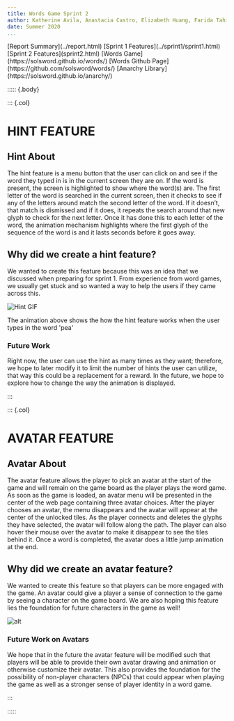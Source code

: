 ```yaml
---
title: Words Game Sprint 2
author: Katherine Avila, Anastacia Castro, Elizabeth Huang, Farida Tahiry, and Peter Mawhorter
date: Summer 2020
...
```


<nav>
[Report Summary](../report.html)
[Sprint 1 Features](../sprint1/sprint1.html)
[Sprint 2 Features](sprint2.html)
[Words Game](https://solsword.github.io/words/)
[Words Github Page](https://github.com/solsword/words/)
[Anarchy Library](https://solsword.github.io/anarchy/)
</nav>

::::: {.body}

::: {.col}

# HINT FEATURE

## Hint About

The hint feature is a menu button that the user can click on and see if the word they typed in is in the current screen they are on. If the word is present, the screen is highlighted to show where the word(s) are. The first letter of the word is searched in the current screen, then it checks to see if any of the letters around match the second letter of the word. If it doesn’t, that match is dismissed and if it does, it repeats the search around that new glyph to check for the next letter. Once it has done this to each letter of the word, the animation mechanism highlights where the first glyph of the sequence of the word is and it lasts seconds before it goes away.

## Why did we create a hint feature?
We wanted to create this feature because this was an idea that we discussed when preparing for sprint 1. From experience from word games, we usually get stuck and so wanted a way to help the users if they came across this.

![Hint GIF](hint.gif)

The animation above shows the how the hint feature works when the user types in the word 'pea'

### Future Work

Right now, the user can use the hint as many times as they want; therefore, we hope to later modify it to limit the number of hints the user can utilize, that way this could be a replacement for a reward. In the future, we hope to explore how to change the way the animation is displayed.

:::

::: {.col}

# AVATAR FEATURE

## Avatar About

The avatar feature allows the player to pick an avatar at the start of the game and will remain on the game board as the player plays the word game. As soon as the game is loaded, an avatar menu will be presented in the center of the web page containing three avatar choices. After the player chooses an avatar, the menu disappears and the avatar will appear at the center of the unlocked tiles. As the player connects and deletes the glyphs they have selected, the avatar will follow along the path. The player can also hover their mouse over the avatar to make it disappear to see the tiles behind it. Once a word is completed, the avatar does a little jump animation at the end.

## Why did we create an avatar feature?

We wanted to create this feature so that players can be more engaged with the game. An avatar could give a player a sense of connection to the game by seeing a character on the game board. We are also hoping this feature lies the foundation for future characters in the game as well!

![alt](url)

### Future Work on Avatars

We hope that in the future the avatar feature will be modified such that players will be able to provide their own avatar drawing and animation or otherwise customize their avatar. This also provides the foundation for the possibility of non-player characters (NPCs) that could appear when playing the game as well as a stronger sense of player identity in a word game.

:::

:::::
